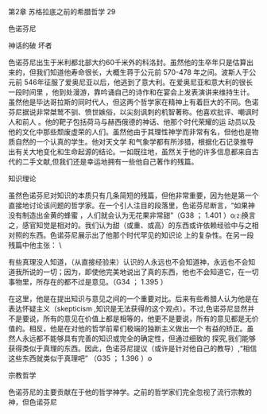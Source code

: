 第2章 苏格拉底之前的希腊哲学 29

色诺芬尼

神话的破 坏者

色诺芬尼出生于米利都北部大约60千米外的科洛封。虽然他的生卒年只是估算出来的，但我们知道他寿命很长，大概生蒋于公元前 570-478 年之间。波斯人于公元前 546年征服了爱奥尼亚以后，他逃到了意大利。在爱奥尼亚和意大利的很长一段时间里 ，他到处漫游，靠吟诵自己的诗作和在宴会上发表演讲来维持生计。虽然他是毕达哥拉斯的同时代人，但这两个哲学家在精神上有着巨大的不同。色诺芬尼据说非常桀鹫不驯、愤世嫉俗，以尖刻讽刺的机智著称。他喜欢批评、嘲讽时人和前人 。他的靶子包括荷马与赫西俄德的神话、他那个时代荣耀的运 动员以及 他的文化中那些颓废虚荣的人们。虽然他由于其理性神学而非常有名，但他也是物质自然的一个认真的学生。他对天文学 和气象学都有所涉猎，根据化石记录推导出有关大地变化和生命起源的结论。一如既往地，虽然关于他的许多信息都来自古代的二手文献,但我们还是幸运地拥有一些他自己著作的残篇。

知识理论

虽然色诺芬尼对知识的本质只有几条简短的残篇，但他非常重要，因为他是第一个直接地讨论该问题的哲学家。在一个引人注目的段落里，色诺芬尼断言，“如果神没有制造出金黄的蜂蜜 ，人们就会认为无花果非常甜”（G38 ； 1.401 ）o⑵换言之，感官知觉是相对的。我们认为甜（或重、或高）的东西或许依赖经验中与之相对照的东西。色诺芬尼展示出了他那个时代罕见的知识论 上的复杂性。在另一段残篇中他主张： \

有些真理没人知道，（从直接经验来）认识的人永远也不会知道神，永远也不会知道我所说的一切；因为，即使他完美地说出了真的东西，他也不会知道它，在一切事物里，所存在的都不过是意见。（G34 ； 1.395 ）

在这里，他是在提出知识与意见之间的一个重要对比。后来有些希腊人认为他是在表达怀疑主义（skepticism ,知识是无法获得的这个观点）。不过,色诺芬尼显然并 不是要说，所有的意见在价值上都是相等的，他更不是要说，所有的意见都是无价值的。相反，他是在对他的哲学前辈们极端的独断主义做出一个 有益的矫正。虽然人永远都不能够具有完善的知识或完全的确定性，但通过细致的 探究,我们能够获得类似于真理的东西。因此，色诺芬尼提议（或许是针对他自己的教导）,“相信这些东西就类似于真理吧” （G35 ； 1.396  ）o

宗教哲学

色诺芬尼的主要贡献在于他的哲学神学。之前的哲学家们完全忽视了流行宗教的神，但色诺芬尼